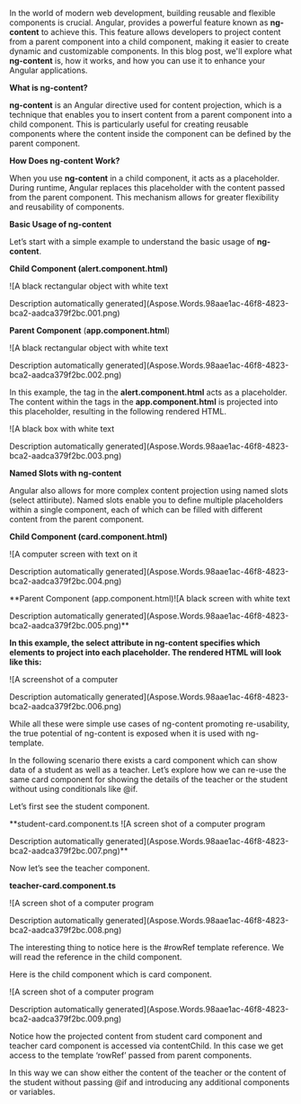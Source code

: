 ﻿In the world of modern web development, building reusable and flexible components is crucial. Angular, provides a powerful feature known as **ng-content** to achieve this. This feature allows developers to project content from a parent component into a child component, making it easier to create dynamic and customizable components. In this blog post, we'll explore what **ng-content** is, how it works, and how you can use it to enhance your Angular applications.

**What is ng-content?**

**ng-content** is an Angular directive used for content projection, which is a technique that enables you to insert content from a parent component into a child component. This is particularly useful for creating reusable components where the content inside the component can be defined by the parent component.

**How Does ng-content Work?**

When you use **ng-content** in a child component, it acts as a placeholder. During runtime, Angular replaces this placeholder with the content passed from the parent component. This mechanism allows for greater flexibility and reusability of components.

**Basic Usage of ng-content**

Let’s start with a simple example to understand the basic usage of **ng-content**.

**Child Component (alert.component.html)**

![A black rectangular object with white text

Description automatically generated](Aspose.Words.98aae1ac-46f8-4823-bca2-aadca379f2bc.001.png)

**Parent Component** (**app.component.html**)

![A black rectangular object with white text

Description automatically generated](Aspose.Words.98aae1ac-46f8-4823-bca2-aadca379f2bc.002.png)

In this example, the **<ng-content></ng-content>** tag in the **alert.component.html** acts as a placeholder. The content within the **<app-alert>** tags in the **app.component.html** is projected into this placeholder, resulting in the following rendered HTML.

![A black box with white text

Description automatically generated](Aspose.Words.98aae1ac-46f8-4823-bca2-aadca379f2bc.003.png)

**Named Slots with ng-content**

Angular also allows for more complex content projection using named slots (select attiribute). Named slots enable you to define multiple placeholders within a single component, each of which can be filled with different content from the parent component.

**Child Component (card.component.html)**

![A computer screen with text on it

Description automatically generated](Aspose.Words.98aae1ac-46f8-4823-bca2-aadca379f2bc.004.png)

**Parent Component (app.component.html)![A black screen with white text

Description automatically generated](Aspose.Words.98aae1ac-46f8-4823-bca2-aadca379f2bc.005.png)**

**In this example, the select attribute in ng-content specifies which elements to project into each placeholder. The rendered HTML will look like this:**

![A screenshot of a computer

Description automatically generated](Aspose.Words.98aae1ac-46f8-4823-bca2-aadca379f2bc.006.png)

While all these were simple use cases of ng-content promoting re-usability, the true potential of ng-content is exposed when it is used with ng-template. 

In the following scenario there exists a card component which can show data of a student as well as a teacher. Let’s explore how we can re-use the same card component for showing the details of the teacher or the student without using conditionals like @if.

Let’s first see the student component.

**student-card.component.ts
![A screen shot of a computer program

Description automatically generated](Aspose.Words.98aae1ac-46f8-4823-bca2-aadca379f2bc.007.png)**

Now let’s see the teacher component.

**teacher-card.component.ts**

![A screen shot of a computer program

Description automatically generated](Aspose.Words.98aae1ac-46f8-4823-bca2-aadca379f2bc.008.png)

The interesting thing to notice here is the #rowRef template reference. We will read the reference in the child component.

Here is the child component which is card component.

![A screen shot of a computer program

Description automatically generated](Aspose.Words.98aae1ac-46f8-4823-bca2-aadca379f2bc.009.png)

Notice how the projected content from student card component and teacher card component is accessed via contentChild. In this case we get access to the template ‘rowRef’ passed from parent components. 

In this way we can show either the content of the teacher or the content of the student without passing @if and introducing any additional components or variables.
